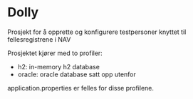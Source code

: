 # Dolly
Prosjekt for å opprette og konfigurere testpersoner knyttet til fellesregistrene i NAV

Prosjektet kjører med to profiler:

- h2: in-memory h2 database
- oracle: oracle database satt opp utenfor

application.properties er felles for disse profilene.